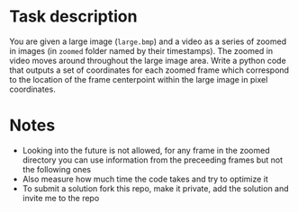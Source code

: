 # Task description
You are given a large image (`large.bmp`) and a video as a series of zoomed in images (in `zoomed` folder named by their timestamps). The zoomed in video moves around throughout the large image area. Write a python code that outputs a set of coordinates for each zoomed frame which correspond to the location of the frame centerpoint within the large image in pixel coordinates.
# Notes
* Looking into the future is not allowed, for any frame in the zoomed directory you can use information from the preceeding frames but not the following ones
* Also measure how much time the code takes and try to optimize it
* To submit a solution fork this repo, make it private, add the solution and invite me to the repo
